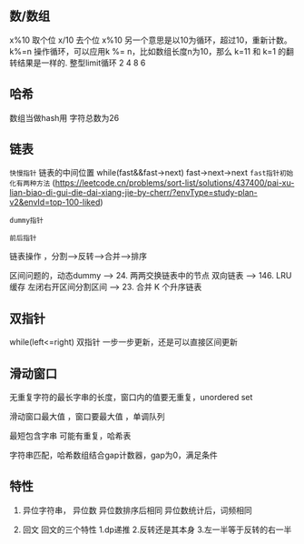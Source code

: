 ## 数/数组
x%10 取个位
x/10 去个位
x%10 另一个意思是以10为循环，超过10，重新计数。
k%=n 操作循环，可以应用k %= n，比如数组长度n为10，那么 k=11 和 k=1 的翻转结果是一样的.
整型limit循环 2 4 8 6

## 哈希
数组当做hash用
字符总数为26

## 链表
`快慢指针` 链表的中间位置 while(fast&&fast->next) fast->next->next  `fast指针初始化有两种方法`
 (https://leetcode.cn/problems/sort-list/solutions/437400/pai-xu-lian-biao-di-gui-die-dai-xiang-jie-by-cherr/?envType=study-plan-v2&envId=top-100-liked)

 `dummy指针`

 `前后指针`

 链表操作 ，分割-->反转-->合并-->排序

 区间问题的，动态dummy --> 24. 两两交换链表中的节点
 双向链表 --> 146. LRU 缓存
 左闭右开区间分割区间 --> 23. 合并 K 个升序链表

## 双指针 
while(left<=right) 双指针 
一步一步更新，还是可以直接区间更新

## 滑动窗口
无重复字符的最长字串的长度，窗口内的值要无重复，unordered set

滑动窗口最大值 ，窗口要最大值 ，单调队列

最短包含字串 可能有重复，哈希表

字符串匹配，哈希数组结合gap计数器，gap为0，满足条件

## 特性
1. 异位字符串， 异位数
异位数排序后相同
异位数统计后，词频相同

2. 回文
回文的三个特性 1.dp递推 2.反转还是其本身 3.左一半等于反转的右一半




